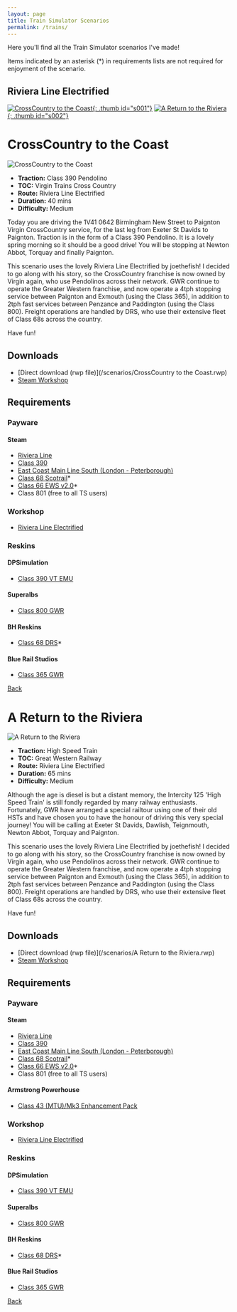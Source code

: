 ```yaml
---
layout: page
title: Train Simulator Scenarios
permalink: /trains/
---
```


Here you'll find all the Train Simulator scenarios I've made! 

Items indicated by an asterisk (*) in requirements lists are not required for enjoyment of the scenario.
## Riviera Line Electrified 
[![CrossCountry to the Coast](/images/scenarios/crosscountry-to-the-coast-thumb.jpg){: .thumb id="s001"}](#crosscountry-to-the-coast) 
[![A Return to the Riviera](/images/scenarios/return-to-the-riviera-thumb.jpg){: .thumb id="s002"}](#a-return-to-the-riviera)

# CrossCountry to the Coast

![CrossCountry to the Coast](/images/scenarios/crosscountry-to-the-coast.jpg) 

* **Traction:** Class 390 Pendolino
* **TOC:** Virgin Trains Cross Country
* **Route:** Riviera Line Electrified
* **Duration:** 40 mins
* **Difficulty:** Medium

Today you are driving the 1V41 0642 Birmingham New Street to Paignton Virgin CrossCountry service, for the last leg from Exeter St Davids to Paignton. Traction is in the form of a Class 390 Pendolino. It is a lovely spring morning so it should be a good drive! You will be stopping at Newton Abbot, Torquay and finally Paignton.

This scenario uses the lovely Riviera Line Electrified by joethefish! I decided to go along with his story, so the CrossCountry franchise is now owned by Virgin again, who use Pendolinos across their network. GWR continue to operate the Greater Western franchise, and now operate a 4tph stopping service between Paignton and Exmouth (using the Class 365), in addition to 2tph fast services between Penzance and Paddington (using the Class 800). Freight operations are handled by DRS, who use their extensive fleet of Class 68s across the country.

Have fun!

## Downloads
* [Direct download (rwp file)](/scenarios/CrossCountry to the Coast.rwp)
* [Steam Workshop](http://steamcommunity.com/sharedfiles/filedetails/?id=1089082966)

## Requirements 

### Payware

#### Steam
* [Riviera Line](http://store.steampowered.com/app/222632)
* [Class 390](http://store.steampowered.com/app/208343)
* [East Coast Main Line South (London - Peterborough)](http://store.steampowered.com/app/222618)
* [Class 68 Scotrail](http://store.steampowered.com/app/376930)*
* [Class 66 EWS v2.0](http://store.steampowered.com/app/222568)*
* Class 801 (free to all TS users)

### Workshop
* [Riviera Line Electrified](http://steamcommunity.com/workshop/filedetails/?id=564595230)

### Reskins
#### DPSimulation
* [Class 390 VT EMU](http://dpsimulation.org.uk/reskins.html#DefEMU)

#### Superalbs
* [Class 800 GWR](http://superalbs.weebly.com/class800greatwesternrailway.html)

#### BH Reskins
* [Class 68 DRS](https://www.facebook.com/photo.php?fbid=1114446985268228&set=oa.515760421890353&type=1&theater)*

#### Blue Rail Studios 
* [Class 365 GWR](https://bluerail.co.uk/downloads/class-365-gwr/)

[Back](#top)

# A Return to the Riviera

![A Return to the Riviera](/images/scenarios/return-to-the-riviera.jpg)

* **Traction:** High Speed Train
* **TOC:** Great Western Railway
* **Route:** Riviera Line Electrified
* **Duration:** 65 mins
* **Difficulty:** Medium

Although the age is diesel is but a distant memory, the Intercity 125 'High Speed Train' is still fondly regarded by many railway enthusiasts. Fortunately, GWR have arranged a special railtour using one of their old HSTs and have chosen you to have the honour of driving this very special journey! You will be calling at Exeter St Davids, Dawlish, Teignmouth, Newton Abbot, Torquay and Paignton. 

This scenario uses the lovely Riviera Line Electrified by joethefish! I decided to go along with his story, so the CrossCountry franchise is now owned by Virgin again, who use Pendolinos across their network. GWR continue to operate the Greater Western franchise, and now operate a 4tph stopping service between Paignton and Exmouth (using the Class 365), in addition to 2tph fast services between Penzance and Paddington (using the Class 800). Freight operations are handled by DRS, who use their extensive fleet of Class 68s across the country.

Have fun!

## Downloads
* [Direct download (rwp file)](/scenarios/A Return to the Riviera.rwp)
* [Steam Workshop](http://steamcommunity.com/sharedfiles/filedetails/?id=1090186754)

## Requirements

### Payware

#### Steam
* [Riviera Line](http://store.steampowered.com/app/222632)
* [Class 390](http://store.steampowered.com/app/208343)
* [East Coast Main Line South (London - Peterborough)](http://store.steampowered.com/app/222618)
* [Class 68 Scotrail](http://store.steampowered.com/app/376930)*
* [Class 66 EWS v2.0](http://store.steampowered.com/app/222568/)*
* Class 801 (free to all TS users)

#### Armstrong Powerhouse

* [Class 43 (MTU)/Mk3 Enhancement Pack](https://www.armstrongpowerhouse.com/index.php?route=product/product&path=36_89&product_id=168)

### Workshop
* [Riviera Line Electrified](http://steamcommunity.com/workshop/filedetails/?id=564595230)

### Reskins

#### DPSimulation
* [Class 390 VT EMU](http://dpsimulation.org.uk/reskins.html#DefEMU)

#### Superalbs
* [Class 800 GWR](http://superalbs.weebly.com/class800greatwesternrailway.html)

#### BH Reskins
* [Class 68 DRS](https://www.facebook.com/photo.php?fbid=1114446985268228&set=oa.515760421890353&type=1&theater)*

#### Blue Rail Studios 
* [Class 365 GWR](https://bluerail.co.uk/downloads/class-365-gwr/)

[Back](#top)